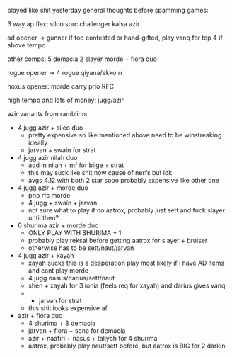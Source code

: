 played like shit yesterday general thoughts before spamming games:

3 way ap flex;
silco sorc
challenger kaisa
azir

ad opener -> gunner
if too contested or hand-gifted, play vanq for top 4 if above tempo


other comps:
5 demacia 2 slayer morde + fiora duo

rogue opener -> 4 rogue qiyana/ekko rr


noxus opener:
morde carry prio RFC


high tempo and lots of money:
jugg/azir

azir variants from ramblinn:
- 4 jugg azir + silco duo
	- pretty expensive so like mentioned above need to be winstreaking ideally
	- jarvan + swain for strat
- 4 jugg azir nilah duo
	- add in nilah + mf for bilge + strat
	- this may suck like shit now cause of nerfs but idk
	- avgs 4.12 with both 2 star sooo probably expensive like other one
- 4 jugg azir + morde duo
	- prio rfc morde
	- 4 jugg + swain + jarvan
	- not sure what to play if no aatrox, probably just sett and fuck slayer until then?
- 6 shurima azir + morde duo
	- ONLY PLAY WITH SHURIMA + 1
	- probably play reksai before getting aatrox for slayer + bruiser
	- otherwise has to be sett/naut/jarvan
- 4 jugg azir + xayah
	- xayah sucks this is a desperation play most likely if i have AD items and cant play morde
	- 4 jugg nasus/darius/sett/naut
	- shen + xayah for 3 ionia (feels req for xayah) and darius gives vanq
	- + jarvan for strat
	- this shit looks expensive af
- azir + fiora duo
	- 4 shurima + 3 demacia
	- jarvan + fiora + sona for demacia
	- azir + naafiri + nasus + taliyah for 4 shurima
	- aatrox, probably play naut/sett before, but aatrox is BIG for 2 darkin